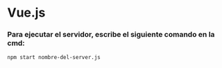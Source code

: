 # Vue.js

### Para ejecutar el servidor, escribe el siguiente comando en la cmd:

```
npm start nombre-del-server.js  
```